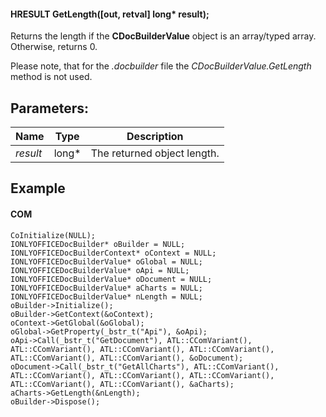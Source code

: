 #### HRESULT GetLength(\[out, retval] long\* result);

Returns the length if the **CDocBuilderValue** object is an array/typed array. Otherwise, returns 0.

Please note, that for the *.docbuilder* file the *CDocBuilderValue.GetLength* method is not used.

## Parameters:

| Name     | Type   | Description                 |
| -------- | ------ | --------------------------- |
| *result* | long\* | The returned object length. |

## Example

#### COM

```
CoInitialize(NULL);
IONLYOFFICEDocBuilder* oBuilder = NULL;
IONLYOFFICEDocBuilderContext* oContext = NULL;
IONLYOFFICEDocBuilderValue* oGlobal = NULL;
IONLYOFFICEDocBuilderValue* oApi = NULL;
IONLYOFFICEDocBuilderValue* oDocument = NULL;
IONLYOFFICEDocBuilderValue* aCharts = NULL;
IONLYOFFICEDocBuilderValue* nLength = NULL;
oBuilder->Initialize();
oBuilder->GetContext(&oContext);
oContext->GetGlobal(&oGlobal);
oGlobal->GetProperty(_bstr_t("Api"), &oApi);
oApi->Call(_bstr_t("GetDocument"), ATL::CComVariant(), ATL::CComVariant(), ATL::CComVariant(), ATL::CComVariant(), ATL::CComVariant(), ATL::CComVariant(), &oDocument);
oDocument->Call(_bstr_t("GetAllCharts"), ATL::CComVariant(), ATL::CComVariant(), ATL::CComVariant(), ATL::CComVariant(), ATL::CComVariant(), ATL::CComVariant(), &aCharts);
aCharts->GetLength(&nLength);
oBuilder->Dispose();
```
